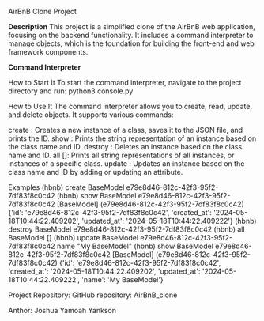 AirBnB Clone Project

**Description**
This project is a simplified clone of the AirBnB web application,
focusing on the backend functionality.
It includes a command interpreter to manage objects,
which is the foundation for building the front-end and web framework components.

**Command Interpreter**

How to Start It
To start the command interpreter, navigate to the project directory and run:
python3 console.py

How to Use It
The command interpreter allows you to create, read, update,
and delete objects. It supports various commands:

create <ClassName>: Creates a new instance of a class,
saves it to the JSON file, and prints the ID.
show <ClassName> <id>: Prints the string representation of an
instance based on the class name and ID.
destroy <ClassName> <id>: Deletes an instance based on the class name and ID.
all [<ClassName>]: Prints all string representations of all instances,
or instances of a specific class.
update <ClassName> <id> <attribute name> <attribute value>: 
Updates an instance based on the class name and ID by adding or updating an attribute.

Examples
(hbnb) create BaseModel
e79e8d46-812c-42f3-95f2-7df83f8c0c42
(hbnb) show BaseModel e79e8d46-812c-42f3-95f2-7df83f8c0c42
[BaseModel] (e79e8d46-812c-42f3-95f2-7df83f8c0c42)
 {'id': 'e79e8d46-812c-42f3-95f2-7df83f8c0c42', 'created_at':
 '2024-05-18T10:44:22.409202', 'updated_at': '2024-05-18T10:44:22.409222'}
(hbnb) destroy BaseModel e79e8d46-812c-42f3-95f2-7df83f8c0c42
(hbnb) all BaseModel
[]
(hbnb) update BaseModel e79e8d46-812c-42f3-95f2-7df83f8c0c42 name "My BaseModel"
(hbnb) show BaseModel e79e8d46-812c-42f3-95f2-7df83f8c0c42
[BaseModel] (e79e8d46-812c-42f3-95f2-7df83f8c0c42)
{'id': 'e79e8d46-812c-42f3-95f2-7df83f8c0c42', 'created_at': 
 '2024-05-18T10:44:22.409202', 'updated_at':
 '2024-05-18T10:44:22.409222', 'name': 'My BaseModel'}

Project Repository:
GitHub repository: AirBnB_clone

Anthor: Joshua Yamoah Yankson
